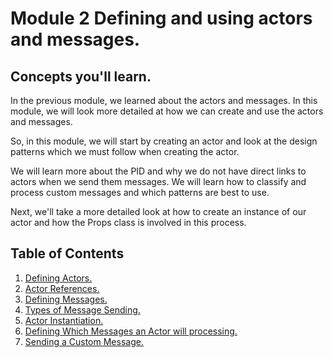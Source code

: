 # Module 2 Defining and using actors and messages.

## Concepts you'll learn.

In the previous module, we learned about the actors and messages.  In this module, we will look more detailed at how we can create and use the actors and messages. 

So, in this module, we will start by creating an actor and look at the design patterns which we must follow when creating the actor.

We will learn more about the PID and why we do not have direct links to actors when we send them messages. We will learn how to classify and process custom messages and which patterns are best to use. 

Next, we'll take a more detailed look at how to create an instance of our actor and how the Props class is involved in this process.

## Table of Contents

1. [Defining Actors.](lesson-1)
2. [Actor References.](lesson-2)
3. [Defining Messages.](lesson-3)
4. [Types of Message Sending.](lesson-4)
5. [Actor Instantiation.](lesson-5)
6. [Defining Which Messages an Actor will processing.](unit-2/lesson-6)
7. [Sending a Custom Message.](lesson-7)
